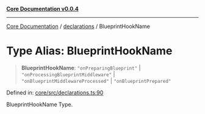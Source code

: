 [**Core Documentation v0.0.4**](../../README.md)

***

[Core Documentation](../../modules.md) / [declarations](../README.md) / BlueprintHookName

# Type Alias: BlueprintHookName

> **BlueprintHookName**: `"onPreparingBlueprint"` \| `"onProcessingBlueprintMiddleware"` \| `"onBlueprintMiddlewareProcessed"` \| `"onBlueprintPrepared"`

Defined in: [core/src/declarations.ts:90](https://github.com/stonemjs/core/blob/d2167ff53d508d3a75c05f0cf962180518d3e061/src/declarations.ts#L90)

BlueprintHookName Type.
